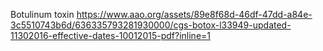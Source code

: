 Botulinum toxin
https://www.aao.org/assets/89e8f68d-46df-47dd-a84e-3c5510743b6d/636335793281930000/cgs-botox-l33949-updated-11302016-effective-dates-10012015-pdf?inline=1
